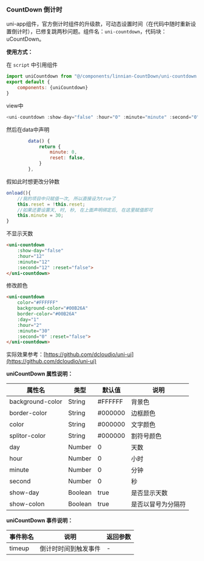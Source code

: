 ### CountDown 倒计时

uni-app组件，官方倒计时组件的升级款，可动态设置时间（在代码中随时重新设置倒计时），已修复跳两秒问题。组件名：``uni-countdown``，代码块： uCountDown。

**使用方式：**

在 ``script`` 中引用组件 

```javascript
import uniCountdown from "@/components/linnian-CountDown/uni-countdown.vue"
export default {
    components: {uniCountdown}
}
```

view中
```JavaScript
<uni-countdown :show-day="false" :hour="0" :minute="minute" :second="0" :reset="reset" @timeup="timeUp"> </uni-countdown>
```
然后在data中声明
```JavaScript
		data() {
			return {
				minute: 0,
				reset: false,
			}
		},
```
假如此时想更改分钟数
```JavaScript
onload(){
	//我的项目中只赋值一次, 所以直接设为true了
    this.reset = !this.reset;
    //如果还要设置天, 时, 秒, 在上面声明绑定后, 在这里赋值即可
    this.minute = 30;
}
```

不显示天数

```html
<uni-countdown 
    :show-day="false" 
    :hour="12" 
    :minute="12" 
    :second="12" :reset="false">
</uni-countdown>
```

修改颜色

```html
<uni-countdown 
    color="#FFFFFF" 
    background-color="#00B26A" 
    border-color="#00B26A" 
    :day="1" 
    :hour="2" 
    :minute="30" 
    :second="0" :reset="false">
</uni-countdown>
```

实际效果参考：[https://github.com/dcloudio/uni-ui](https://github.com/dcloudio/uni-ui)

**uniCountDown 属性说明：**

|属性名|类型|默认值	|说明|
|---|----|---|---|
|background-color|String|#FFFFFF|背景色|
|border-color|String|#000000|边框颜色|
|color	|String	|#000000|文字颜色|
|splitor-color|String|#000000|割符号颜色|
|day|Number|0|天数|
|hour|Number|0|小时|
|minute|Number|0|分钟|
|second|Number|0|秒|
|show-day|Boolean|true|是否显示天数|
|show-colon|Boolean|true|是否以冒号为分隔符|

**uniCountDown 事件说明：**

|事件称名|说明|返回参数|
|---|----|---|
|timeup|倒计时时间到触发事件|-|
